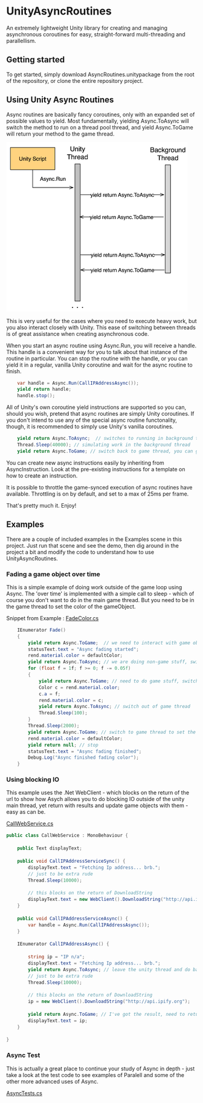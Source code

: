 # UnityAsyncRoutines
An extremely lightweight Unity library for creating and managing asynchronous coroutines for easy, straight-forward multi-threading and parallellism.

## Getting started

To get started, simply download AsyncRoutines.unitypackage from the root of the repository,
or clone the entire repository project. 

## Using Unity Async Routines

Async routines are basically fancy coroutines, only with an expanded set of
possible values to yield. Most fundamentally, yielding Async.ToAsync will
switch the method to run on a thread pool thread, and yield Async.ToGame will
return your method to the game thread.

![](image.png)

This is very useful for the cases where you need to execute heavy work, but
you also interact closely with Unity. This ease of switching between threads
is of great assistance when creating asynchronous code.

When you start an async routine using Async.Run, you will receive a handle.
This handle is a convenient way for you to talk about that instance of the
routine in particular. You can stop the routine with the handle, or you can
yield it in a regular, vanilla Unity coroutine and wait for the async routine
to finish.

```csharp
	var handle = Async.Run(CallIPAddressAsync());
	yield return handle;
	handle.stop();
```
	
All of Unity's own coroutine yield instructions are supported so you can, should
you wish, pretend that async routines are simply Unity coroutines. If you don't
intend to use any of the special async routine functonality, though, it is
recommended to simply use Unity's vanilla coroutines.

```csharp
	yield return Async.ToAsync;  // switches to running in background threadpool
	Thread.Sleep(40000); // simulating work in the background thread
	yield return Async.ToGame; // switch back to game thread, you can go back and forth
```
	
You can create new async instructions easily by inheriting from AsyncInstruction.
Look at the pre-existing instructions for a template on how to create an instruction.

It is possible to throttle the game-synced execution of async routines have available.
Throttling is on by default, and set to a max of 25ms per frame.

That's pretty much it. Enjoy!

## Examples

There are a couple of included examples in the Examples scene in this project.  Just run that scene and see the demo, then dig around in the project a bit and modify the code to understand how to use UnityAsyncRoutines.

### Fading a game object over time

This is a simple example of doing work outside of the game loop using Async.  The 'over time' is implemented with a simple call to sleep - which of course you don't want to do in the main game thread.  But you need to be in the game thread to set the color of the gameObject.

Snippet from Example : [FadeColor.cs](Unity%20Async%20Routines/Assets/Plugins/AsyncRoutines/Examples/FadeColor.cs)

```csharp
	IEnumerator Fade()
    {
        yield return Async.ToGame;  // we need to interact with game objects, switch to game thread
        statusText.text = "Async fading started";
        rend.material.color = defaultColor;
        yield return Async.ToAsync; // we are doing non-game stuff, switch out of main thread 
        for (float f = 1f; f >= 0; f -= 0.05f)
        {
            yield return Async.ToGame; // need to do game stuff, switching to game thread
            Color c = rend.material.color;
            c.a = f;
            rend.material.color = c;
            yield return Async.ToAsync; // switch out of game thread
            Thread.Sleep(100);
        }
        Thread.Sleep(2000);
        yield return Async.ToGame; // switch to game thread to set the color back to default
        rend.material.color = defaultColor;
        yield return null; // stop
        statusText.text = "Async fading finished";
        Debug.Log("Async finished fading color");
    } 
```

### Using blocking IO

This example uses the .Net WebClient - which blocks on the return of the url to show how Asych allows you to do blocking IO outside of the unity main thread, yet return with results and update game objects with them - easy as can be.

[CallWebService.cs](Unity%20Async%20Routines/Assets/Plugins/AsyncRoutines/Examples/CallWebService.cs)

```csharp
public class CallWebService : MonoBehaviour {

	public Text displayText;

	public void CallIPAddressServiceSync() {
		displayText.text = "Fetching Ip address... brb.";
		// just to be extra rude
		Thread.Sleep(10000);

		// this blocks on the return of DownloadString
		displayText.text = new WebClient().DownloadString("http://api.ipify.org");
	}

	public void CallIPAddressServiceAsync() {
		var handle = Async.Run(CallIPAddressAsync());
	}

	IEnumerator CallIPAddressAsync() {

		string ip = "IP n/a";
		displayText.text = "Fetching Ip address... brb.";
		yield return Async.ToAsync; // leave the unity thread and do background processing
		// just to be extra rude
		Thread.Sleep(10000);

		// this blocks on the return of DownloadString
		ip = new WebClient().DownloadString("http://api.ipify.org");

		yield return Async.ToGame; // I've got the result, need to return to unity to set the display
		displayText.text = ip;
	}

}
```

### Async Test 

This is actually a great place to continue your study of Async in depth - just take a look at the test code to see examples of Paralell and some of the other more advanced uses of Async.

[AsyncTests.cs](Unity%20Async%20Routines/Assets/Plugins/AsyncRoutines/Tests/AsyncTests.cs)
